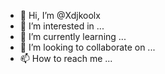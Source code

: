 - 👋 Hi, I’m @Xdjkoolx
- 👀 I’m interested in ...
- 🌱 I’m currently learning ...
- 💞️ I’m looking to collaborate on ...
- 📫 How to reach me ...

<!---
Xdjkoolx/Xdjkoolx is a ✨ special ✨ repository because its `README.md` (this file) appears on your GitHub profile.
You can click the Preview link to take a look at your changes.
--->
